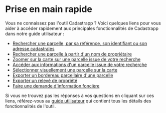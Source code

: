 # Prise en main rapide

Vous ne connaissez pas l'outil Cadastrapp ? Voici quelques liens pour vous aider à accéder rapidement aux principales fonctionnalités de Cadastrapp dans notre guide utilisateur :

- [Rechercher une parcelle, par sa référence, son identifiant ou son adresse cadastrales](../rechercher_parcelle/)
- [Rechercher une parcelle à partir d'un nom de propriétaire](../rechercher_proprietaire/)
- [Zoomer sur la carte sur une parcelle issue de votre recherche](../rechercher_coproprietaire/#manipulation-des-resultats-des-selections)
- [Accéder aux informations d'un parcelle issue de votre recherche](../fiche_informations_parcellaire/)
- [Sélectionner visuellement une parcelle sur la carte](../selectionner_parcelle/)
- [Exporter un bordereau parcellaire d'une parcelle](../bordereau_parcellaire/)
- [Exporter un relevé de propriété](../releve_propriete/)
- [Faire une demande d'information foncière](../demande_information_fonciere/)

Si vous ne trouvez pas les réponses à vos questions en cliquant sur ces liens, référez-vous au [guide utilisateur](../rechercher_et_selectionner/) qui contient tous les détails des fonctionnalités de l'outil.